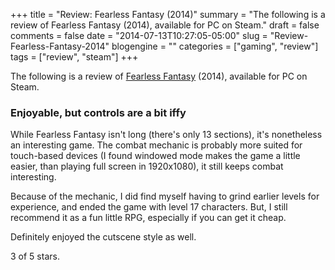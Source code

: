 +++
title = "Review: Fearless Fantasy (2014)"
summary = "The following is a review of Fearless Fantasy (2014), available for PC on Steam."
draft = false
comments = false
date = "2014-07-13T10:27:05-05:00"
slug = "Review-Fearless-Fantasy-2014"
blogengine = ""
categories = ["gaming", "review"]
tags = ["review", "steam"]
+++

<div class="note"><p>The following is a review of <a href="http://steamcommunity.com/app/282100">Fearless Fantasy</a> (2014), available for PC on Steam.</p></div>

<h3>Enjoyable, but controls are a bit iffy</h3>

<p>While Fearless Fantasy isn't long (there's only 13 sections), it's nonetheless an interesting game. The combat mechanic is probably more suited for touch-based devices (I found windowed mode makes the game a little easier, than playing full screen in 1920x1080), it still keeps combat interesting.</p>

<p>Because of the mechanic, I did find myself having to grind earlier levels for experience, and ended the game with level 17 characters. But, I still recommend it as a fun little RPG, especially if you can get it cheap.</p>

<p>Definitely enjoyed the cutscene style as well.</p>

<p>3 of 5 stars.</p>
